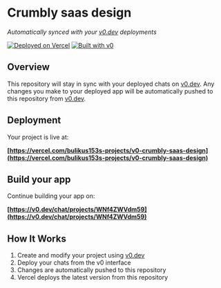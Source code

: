 # Crumbly saas design

*Automatically synced with your [v0.dev](https://v0.dev) deployments*

[![Deployed on Vercel](https://img.shields.io/badge/Deployed%20on-Vercel-black?style=for-the-badge&logo=vercel)](https://vercel.com/bulikus153s-projects/v0-crumbly-saas-design)
[![Built with v0](https://img.shields.io/badge/Built%20with-v0.dev-black?style=for-the-badge)](https://v0.dev/chat/projects/WNf4ZWVdm59)

## Overview

This repository will stay in sync with your deployed chats on [v0.dev](https://v0.dev).
Any changes you make to your deployed app will be automatically pushed to this repository from [v0.dev](https://v0.dev).

## Deployment

Your project is live at:

**[https://vercel.com/bulikus153s-projects/v0-crumbly-saas-design](https://vercel.com/bulikus153s-projects/v0-crumbly-saas-design)**

## Build your app

Continue building your app on:

**[https://v0.dev/chat/projects/WNf4ZWVdm59](https://v0.dev/chat/projects/WNf4ZWVdm59)**

## How It Works

1. Create and modify your project using [v0.dev](https://v0.dev)
2. Deploy your chats from the v0 interface
3. Changes are automatically pushed to this repository
4. Vercel deploys the latest version from this repository